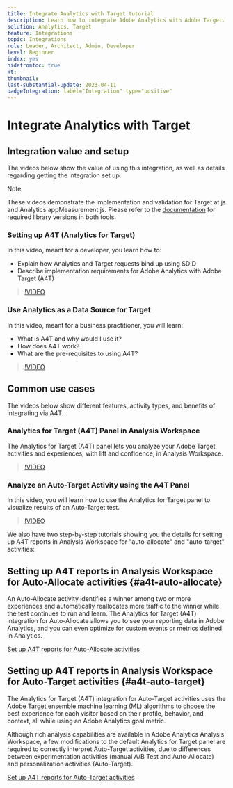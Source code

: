 ```yaml
---
title: Integrate Analytics with Target tutorial
description: Learn how to integrate Adobe Analytics with Adobe Target. 
solution: Analytics, Target
feature: Integrations
topic: Integrations
role: Leader, Architect, Admin, Developer
level: Beginner
index: yes
hidefromtoc: true
kt:
thumbnail:
last-substantial-update: 2023-04-11
badgeIntegration: label="Integration" type="positive"
---
```


# Integrate Analytics with Target


## Integration value and setup

The videos below show the value of using this integration, as well as details regarding getting the integration set up.

>[!NOTE]
>
>These videos demonstrate the implementation and validation for Target at.js and Analytics appMeasurement.js. Please refer to the [documentation](https://experienceleague.adobe.com/docs/target/using/integrate/a4t/a4timplementation.html) for required library versions in both tools.

### Setting up A4T (Analytics for Target)

In this video, meant for a developer, you learn how to:

* Explain how Analytics and Target requests bind up using SDID
* Describe implementation requirements for Adobe Analytics with Adobe Target (A4T)

>[!VIDEO](https://video.tv.adobe.com/v/35146/?quality=12&learn=on)

### Use Analytics as a Data Source for Target

In this video, meant for a business practitioner, you will learn:

* What is A4T and why would I use it?
* How does A4T work?
* What are the pre-requisites to using A4T?

>[!VIDEO](https://video.tv.adobe.com/v/17384/?quality=12&learn=on)


## Common use cases

The videos below show different features, activity types, and benefits of integrating via A4T.

### Analytics for Target (A4T) Panel in Analysis Workspace

The Analytics for Target (A4T) panel lets you analyze your Adobe Target activities and experiences, with lift and confidence, in Analysis Workspace.

>[!VIDEO](https://video.tv.adobe.com/v/37247/?quality=12&learn=on)

### Analyze an Auto-Target Activity using the A4T Panel

In this video, you will learn how to use the Analytics for Target panel to visualize results of an Auto-Target test.

>[!VIDEO](https://video.tv.adobe.com/v/333270/?quality=12&learn=on)

We also have two step-by-step tutorials showing you the details for setting up A4T reports in Analysis Workspace for "auto-allocate" and "auto-target" activities:

## Setting up A4T reports in Analysis Workspace for Auto-Allocate activities {#a4t-auto-allocate}

An Auto-Allocate activity identifies a winner among two or more experiences and automatically reallocates more traffic to the winner while the test continues to run and learn. The Analytics for Target (A4T) integration for Auto-Allocate allows you to see your reporting data in Adobe Analytics, and you can even optimize for custom events or metrics defined in Analytics.

<a href="https://experienceleague.adobe.com/docs/target-learn/tutorials/integrations/set-up-a4t-reports-in-analysis-workspace-for-auto-allocate-activities.html" class="spectrum-Button spectrum-Button--primary spectrum-Button--sizeM" target="_blank">
  <span class="spectrum-Button-label has-no-wrap has-text-weight-bold">Set up A4T reports for Auto-Allocate activities</span>
</a>

## Setting up A4T reports in Analysis Workspace for Auto-Target activities {#a4t-auto-target}

The Analytics for Target (A4T) integration for Auto-Target activities uses the Adobe Target ensemble machine learning (ML) algorithms to choose the best experience for each visitor based on their profile, behavior, and context, all while using an Adobe Analytics goal metric.

Although rich analysis capabilities are available in Adobe Analytics Analysis Workspace, a few modifications to the default Analytics for Target panel are required to correctly interpret Auto-Target activities, due to differences between experimentation activities (manual A/B Test and Auto-Allocate) and personalization activities (Auto-Target).

<a href="https://experienceleague.adobe.com/docs/target-learn/tutorials/integrations/set-up-a4t-reports-in-analysis-workspace-for-auto-target-activities.html" class="spectrum-Button spectrum-Button--primary spectrum-Button--sizeM" target="_blank">
  <span class="spectrum-Button-label has-no-wrap has-text-weight-bold">Set up A4T reports for Auto-Target activities</span>
</a>